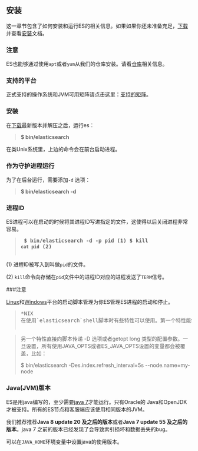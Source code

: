 ## 安装

这一章节包含了如何安装和运行ES的相关信息。如果如果你还未准备充足，[下载](http://www.elastic.co/downloads)并查看[安装](https://www.elastic.co/guide/en/elasticsearch/reference/current/setup.html#setup-installation)文档。

### 注意

ES也能够通过使用`apt`或者`yum`从我们的仓库安装。请看[仓库](https://www.elastic.co/guide/en/elasticsearch/reference/current/setup-repositories.html)相关信息。

### 支持的平台

正式支持的操作系统和JVM可用矩阵请点击这里：[支持的矩阵](https://www.elastic.co/support/matrix)。

### 安装

在[下载](https://www.elastic.co/downloads/elasticsearch)最新版本并解压之后，运行es：

> **$ bin/elasticsearch**

在类Unix系统里，上边的命令会在前台启动进程。

### 作为守护进程运行

为了在后台运行，需要添加`-d` 选项：

> **$ bin/elasticsearch -d**

### 进程ID

ES进程可以在启动的时候将其进程ID写进指定的文件，这使得以后关闭进程非常容易。

> **<pre>
$ bin/elasticsearch -d -p pid     (1) 
$ kill `cat pid`   (2)   
> </pre>**

(1) 进程ID被写入到叫做`pid`的文件。

(2) `kill`命令向存储在`pid`文件中的进程ID对应的进程发送了`TERM`信号。

###注意

[Linux](https://www.elastic.co/guide/en/elasticsearch/reference/current/setup-service.html)和[Windows](https://www.elastic.co/guide/en/elasticsearch/reference/current/setup-service-win.html)平台的启动脚本管理为你ES管理ES进程的启动和停止。


><pre>
>*NIX
>在使用`elasticsearch`shell脚本时有些特性可以使用。第一个特性能够在前台或者后台运行es进程，这个在后面会介绍到。

>另一个特性直接向脚本传递 -D 选项或者getopt long 类型的配置参数。一旦设置，所有使用JAVA_OPTS或者ES_JAVA_OPTS设置的变量都会被覆盖，比如：
>
>$ bin/elasticsearch -Des.index.refresh_interval=5s --node.name=my-node
> </pre>
### Java(JVM)版本

ES是用java编写的，至少需要[java 7](http://www.oracle.com/technetwork/java/javase/downloads/index.html)才能运行。只有Oracle的 Java和OpenJDK才被支持。所有的ES节点和客服端应该使用相同版本的JVM。

我们推荐推荐**Java 8 update 20 及之后的版本**或者**Java 7 update 55 及之后的版本**。java 7 之前的版本已经发现了会导致索引损坏和数据丢失的bug。

可以在`JAVA_HOME`环境变量中设置java的使用版本。

